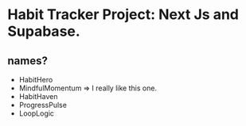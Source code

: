 # Habit Tracker Project: Next Js and Supabase.

## names?

- HabitHero
- MindfulMomentum => I really like this one.
- HabitHaven
- ProgressPulse
- LoopLogic
